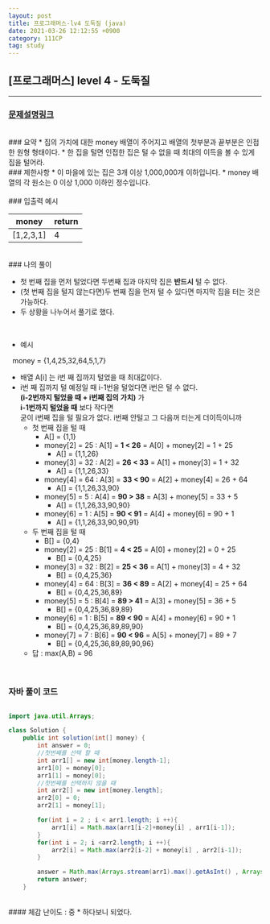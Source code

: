 ```yaml
---
layout: post
title: 프로그래머스-lv4 도둑질 (java)
date: 2021-03-26 12:12:55 +0900
category: 111CP
tag: study
---
```


## [프로그래머스] level 4 - 도둑질
---
### [문제설명링크   ](https://programmers.co.kr/learn/courses/30/lessons/42897)
<br>
### 요약
* 집의 가치에 대한 money 배열이 주어지고 배열의 첫부분과 끝부분은 인접한 원형 형태이다.
* 한 집을 털면 인접한 집은 털 수 없을 때 최대의 이득을 볼 수 있게 집을 털어라.


<br>
### 제한사항
* 이 마을에 있는 집은 3개 이상 1,000,000개 이하입니다.
* money 배열의 각 원소는 0 이상 1,000 이하인 정수입니다.

<br>


<br>
### 입출력 예시

| money | return |
|--------------|----|
|[1,2,3,1]|4|



<br>
### 나의 풀이

* 첫 번째 집을 먼저 털었다면 두번째 집과 마지막 집은 **반드시** 털 수 없다.
* (첫 번째 집을 털지 않는다면)두 번째 집을 먼저 털 수 있다면  마지막 집을 터는 것은 가능하다.
* 두 상황을 나누어서 풀기로 했다.  

<br>  

* 예시  
  
&nbsp; money = {1,4,25,32,64,5,1,7}  

* 배열 A[i] 는 i번 째 집까지 털었을 때 최대값이다.
* i번 째 집까지 털 예정일 때 i-1번을 털었다면 i번은 털 수 없다.<br>
 **(i-2번까지 털었을 때 + i번째 집의 가치)** 가 <br>**i-1번까지 털었을 때** 보다 작다면<br> 굳이 i번째 집을 털 필요가 없다. i번째 안털고 그 다음꺼 터는게 더이득이니까
	* 첫 번째 집을 털 때
		* A[] = {1,1} 
		* money[2] = 25 : A[1] = **1 < 26** = A[0] + money[2] = 1 + 25
			* A[] = {1,1,26}
		* money[3] = 32 : A[2] = **26 < 33** = A[1] + money[3] = 1 + 32
			* A[] = {1,1,26,33}
		* money[4] = 64 : A[3] = **33 < 90** = A[2] + money[4] = 26 + 64
			* A[] = {1,1,26,33,90}
		* money[5] = 5 : A[4] = **90 > 38** = A[3] + money[5] = 33 + 5
			* A[] = {1,1,26,33,90,90}
		* money[6] = 1 : A[5] = **90 < 91** = A[4] + money[6] = 90 + 1
			* A[] = {1,1,26,33,90,90,91}
	* 두 번째 집을 털 때
		* B[] = {0,4}
		* money[2] = 25 : B[1] = **4 < 25** = A[0] + money[2] = 0 + 25
			* B[] = {0,4,25}
		* money[3] = 32 : B[2] = **25 < 36** = A[1] + money[3] = 4 + 32
			* B[] = {0,4,25,36}
		* money[4] = 64 : B[3] = **36 < 89** = A[2] + money[4] = 25 + 64
			* B[] = {0,4,25,36,89}
		* money[5] = 5 :  B[4] = **89 > 41** = A[3] + money[5] = 36 + 5
			* B[] = {0,4,25,36,89,89}
		* money[6] = 1 : B[5] = **89 < 90** = A[4] + money[6] = 90 + 1
			* B[] = {0,4,25,36,89,89,90}
		* money[7] = 7 : B[6] = **90 < 96** = A[5] + money[7] = 89 + 7
			* B[] = {0,4,25,36,89,89,90,96}
	* 답 : max(A,B) = 96

<br>  

### 자바 풀이 코드  

```java

import java.util.Arrays;

class Solution {
    public int solution(int[] money) {
        int answer = 0;
        //첫번째를 선택 할 때
        int arr1[] = new int[money.length-1];
        arr1[0] = money[0];
        arr1[1] = money[0];
        //첫번째를 선택하지 않을 때
        int arr2[] = new int[money.length];
        arr2[0] = 0;
        arr2[1] = money[1];

        for(int i = 2 ; i < arr1.length; i ++){
            arr1[i] = Math.max(arr1[i-2]+money[i] , arr1[i-1]);
        }
        for(int i = 2; i <arr2.length; i ++){
            arr2[i] = Math.max(arr2[i-2] + money[i] , arr2[i-1]);
        }

        answer = Math.max(Arrays.stream(arr1).max().getAsInt() , Arrays.stream(arr2).max().getAsInt());
        return answer;
    }
```


		
<br>
#### 체감 난이도 :  중
* 하다보니 되었다.